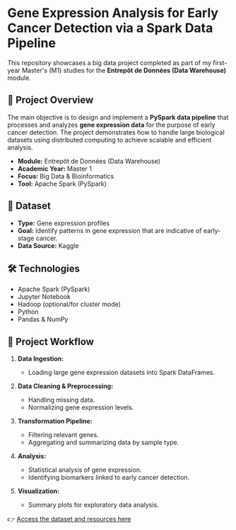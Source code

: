 # Gene Expression Analysis for Early Cancer Detection via a Spark Data Pipeline

This repository showcases a big data project completed as part of my first-year Master's (M1) studies for the **Entrepôt de Données (Data Warehouse)** module.

## 📂 Project Overview

The main objective is to design and implement a **PySpark data pipeline** that processes and analyzes **gene expression data** for the purpose of early cancer detection. The project demonstrates how to handle large biological datasets using distributed computing to achieve scalable and efficient analysis.

- **Module:** Entrepôt de Données (Data Warehouse)
- **Academic Year:** Master 1
- **Focus:** Big Data & Bioinformatics
- **Tool:** Apache Spark (PySpark)

## 🧬 Dataset

- **Type:** Gene expression profiles
- **Goal:** Identify patterns in gene expression that are indicative of early-stage cancer.
- **Data Source:** Kaggle

## 🛠️ Technologies

- Apache Spark (PySpark)
- Jupyter Notebook
- Hadoop (optional/for cluster mode)
- Python
- Pandas & NumPy

## 🔄 Project Workflow

1. **Data Ingestion:**
   - Loading large gene expression datasets into Spark DataFrames.

2. **Data Cleaning & Preprocessing:**
   - Handling missing data.
   - Normalizing gene expression levels.

3. **Transformation Pipeline:**
   - Filtering relevant genes.
   - Aggregating and summarizing data by sample type.

4. **Analysis:**
   - Statistical analysis of gene expression.
   - Identifying biomarkers linked to early cancer detection.

5. **Visualization:**
   - Summary plots for exploratory data analysis.

👉 [Access the dataset and resources here](https://drive.google.com/drive/folders/1v_vnmvbNSmaxT22icFOGKpFcqJZ7eNDi?usp=drive_link)

